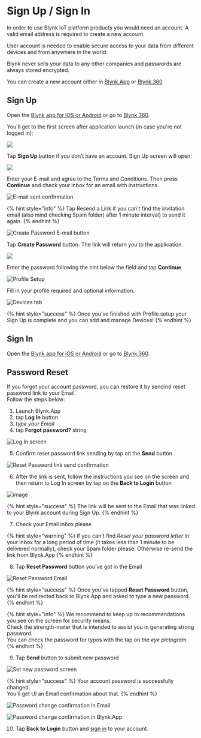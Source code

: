 # Sign Up / Sign In

In order to use Blynk IoT platform products you would need an account. A valid email address is required to create a new account.

User account is needed to enable secure access to your data from different devices and from anywhere in the world.

Blynk never sells your data to any other companies and passwords are always stored encrypted.

You can create a new account either in [Blynk.App](https://docs.blynk.io/en/platform-overview/products-and-services/products#blynk-app) or [Blynk.360](https://docs.blynk.io/en/platform-overview/products-and-services/products#blynk-360)

## **Sign Up**

Open the [Blynk app for iOS or Android](../downloads/blynk-apps-for-ios-and-android.md) or go to [Blynk.360](https://blynk.cloud).

You'll get to the first screen after application launch \(in case you're not logged in\):

![](../.gitbook/assets/log-in-screen.png)

Tap **Sign Up** button if you don’t have an account. Sign Up screen will open:

![](../.gitbook/assets/sign-up.png)

Enter your E-mail and agree to the Terms and Conditions. Then press **Continue** and check your inbox for an email with instructions.

![E-mail sent confirmation](../.gitbook/assets/success-screen.png)

{% hint style="info" %}
Tap Resend a Link if you can't find the invitation email \(also mind checking Spam folder\) after 1 minute interval\) to send it again.
{% endhint %}

![Create Password E-mail button](../.gitbook/assets/create_password.png)

Tap **Create Password** button. The link will return you to the application.

![](../.gitbook/assets/enter-password.png)

Enter the password following the hint below the field and tap **Continue**

![Profile Setup](../.gitbook/assets/profile.png)

Fill in your profile required and optional information.

![Devices tab](../.gitbook/assets/empty-state-screen%20%281%29.png)

{% hint style="success" %}
Once you've finished with Profile setup your Sign Up is complete and you can add and manage Devices!
{% endhint %}

## Sign In

Open the [Blynk app for iOS or Android](../downloads/blynk-apps-for-ios-and-android.md) or go to [Blynk.360](https://blynk.cloud).



## Password Reset

If you forgot your account password, you can restore it by sendind reset password link to your Email.  
Follow the steps below:

1. Launch Blynk.App
2. tap **Log In** button
3. _type your Email_
4. tap **Forgot password?** string

![Log In screen](https://user-images.githubusercontent.com/65705128/119011517-d0432f00-b99d-11eb-895f-b29de1195bc9.png)



5. Confirm reset password link sending by tap on the **Send** button 

![Reset Password link send confirmation](https://user-images.githubusercontent.com/65705128/119011717-fe287380-b99d-11eb-9272-a5096e96bfa2.png)



6. After the link is sent, follow the instructions you see on the screen and then return to Log In screen by tap on the **Back to Login** button

![image](https://user-images.githubusercontent.com/65705128/119011772-097b9f00-b99e-11eb-8066-06e1f6190871.png)



{% hint style="success" %}
The link will be sent to the Email that was linked to your Blynk account during Sign Up.
{% endhint %}

7. Check your Email inbox please

{% hint style="warning" %}
If you can't find _Reset your password letter_ in your inbox for a long period of time \(it takes less than 1 minute to be delivered normally\), check your Spam folder please. Otherwise re-send the link from Blynk.App
{% endhint %}

8. Tap **Reset Password** button you've got in the Email

![Reset Password Email](https://user-images.githubusercontent.com/65705128/119011819-16988e00-b99e-11eb-9b85-caa20074bc9f.png)



{% hint style="success" %}
Once you've tapped **Reset Password** button, you'll be redirected back to Blynk.App and asked to type a new password.
{% endhint %}

{% hint style="info" %}
We recommend to keep up to recommendations you see on the screen for security means.  
Check the strength-meter that is intended to assist you in generating strong password.  
You can check the password for typos with the tap on the _eye pictogram._
{% endhint %}

9. Tap **Send** button to submit new password  


![Set new password screen](https://user-images.githubusercontent.com/65705128/119011868-244e1380-b99e-11eb-967f-5c8b98c9d0bf.png)

{% hint style="success" %}
Your account password is successfully changed.  
You'll get UI an Email confirmation about that.
{% endhint %}

![Password change confirmation in Email](https://user-images.githubusercontent.com/65705128/119011953-392aa700-b99e-11eb-8f74-95f88363c060.png)

![Password change confirmation in Blynk.App](https://user-images.githubusercontent.com/65705128/119011921-2f08a880-b99e-11eb-937d-cb4581ee7bf9.png)

10. Tap **Back to Login** button and [sign in](https://docs.blynk.io/en/getting-started/untitled#sign-in) to your account.

